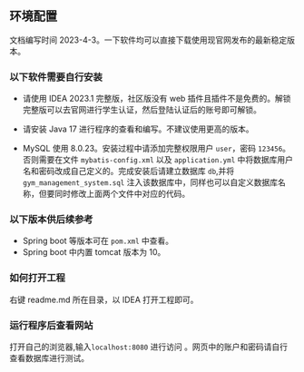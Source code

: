## 环境配置

文档编写时间 2023-4-3。一下软件均可以直接下载使用现官网发布的最新稳定版本。

### 以下软件需要自行安装

- 请使用 IDEA 2023.1 完整版，社区版没有 web 插件且插件不是免费的。解锁完整版可以去官网进行学生认证，然后登陆认证后的账号即可解锁。

- 请安装 Java 17 进行程序的查看和编写。不建议使用更高的版本。

- MySQL 使用 8.0.23。安装过程中请添加完整权限用户 `user`，密码 `123456`。否则需要在文件 `mybatis-config.xml` 以及 `application.yml` 中将数据库用户名和密码改成自己定义的。完成安装后请建立数据库 `db`,并将 `gym_management_system.sql` 注入该数据库中，同样也可以自定义数据库名称，但要同时修改上面两个文件中对应的代码。

### 以下版本供后续参考

- Spring boot 等版本可在 `pom.xml` 中查看。
- Spring boot 中内置 tomcat 版本为 10。

### 如何打开工程

右键 readme.md 所在目录，以 IDEA 打开工程即可。

### 运行程序后查看网站

打开自己的浏览器,输入`localhost:8080` 进行访问 。网页中的账户和密码请自行查看数据库进行测试。

